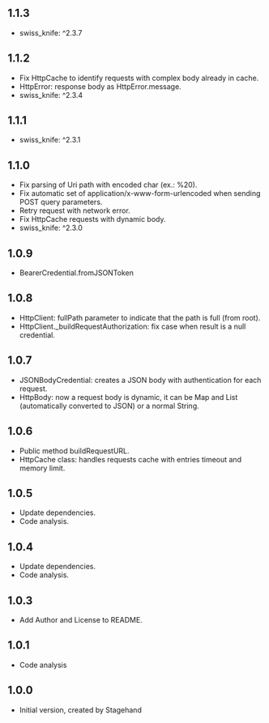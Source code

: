 ## 1.1.3

- swiss_knife: ^2.3.7

## 1.1.2

- Fix HttpCache to identify requests with complex body already in cache.
- HttpError: response body as HttpError.message.
- swiss_knife: ^2.3.4

## 1.1.1

- swiss_knife: ^2.3.1

## 1.1.0

- Fix parsing of Uri path with encoded char (ex.: %20).
- Fix automatic set of application/x-www-form-urlencoded when sending POST query parameters.
- Retry request with network error.
- Fix HttpCache requests with dynamic body.
- swiss_knife: ^2.3.0

## 1.0.9

- BearerCredential.fromJSONToken

## 1.0.8

- HttpClient: fullPath parameter to indicate that the path is full (from root).
- HttpClient._buildRequestAuthorization: fix case when result is a null credential.

## 1.0.7

- JSONBodyCredential: creates a JSON body with authentication for each request.
- HttpBody: now a request body is dynamic, it can be Map and List (automatically converted to JSON) or a normal String.

## 1.0.6

- Public method buildRequestURL.
- HttpCache class: handles requests cache with entries timeout and memory limit.


## 1.0.5

- Update dependencies.
- Code analysis.

## 1.0.4

- Update dependencies.
- Code analysis.

## 1.0.3

- Add Author and License to README.

## 1.0.1

- Code analysis

## 1.0.0

- Initial version, created by Stagehand
